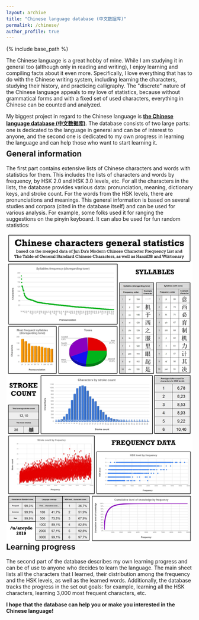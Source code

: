 ```yaml
---
layout: archive
title: "Chinese language database (中文数据库)"
permalink: /chinese/
author_profile: true
---
```


{% include base_path %}

The Chinese language is a great hobby of mine. While I am studying it in general too (although only in reading and writing),
I enjoy learning and compiling facts about it even more. Specifically, I love everything that has to do with the Chinese
writing system, including learning the characters, studying their history, and practicing calligraphy. The "discrete" nature
of the Chinese language appeals to my love of statistics, because without grammatical forms and with a fixed set
of used characters, everything in Chinese can be counted and analyzed.

My biggest project in regard to the Chinese language is <b><a href="https://docs.google.com/spreadsheets/d/1SxoqHYYJOBF0TBHHkFJfwIR6RuQzfbr5c4wXn8cR54M/edit#gid=793622246">the Chinese language database (中文数据库)</a></b>.
The database consists of two large parts: one is dedicated to the language in general and can be of interest to anyone,
and the second one is dedicated to my own progress in learning the language and can help those who want to
start learning it.

<h2 style="margin-top: -5px;">General information</h2>

The first part contains extensive lists of Chinese characters and words with statistics for them. This includes the lists of characters and words by frequency, 
by HSK 2.0 and HSK 3.0 levels, etc. For all the characters in the lists, the database provides various data: pronunciation, meaning, dictionary keys, and stroke count. 
For the words from the HSK levels, there are pronunciations and meanings. This general information is based on several studies and corpora (cited in the database itself)
and can be used for various analysis. For example, some folks used it for ranging the suggestions on the pinyin keyboard. It can also be used for fun random statistics:

<img src="/images/database.jpg">

<h2 style="margin-top: -5px;">Learning progress</h2>

The second part of the database describes my own learning progress and can be of use to anyone who decides to learn the language.
The main sheet lists all the characters that I learned, their distribution among the frequency and the HSK levels, as well
as the learned words. Additionally, the database tracks the progress in the set out goals: for example, learning
all the HSK characters, learning 3,000 most frequent characters, etc.

<b>I hope that the database can help you or make you interested in the Chinese language!</b>